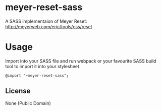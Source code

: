 # meyer-reset-sass
A SASS implementaion of Meyer Reset: http://meyerweb.com/eric/tools/css/reset

# Usage
Import into your SASS file and run webpack or your favourite SASS build tool to import it into your stylesheet
```
@import "~meyer-reset-sass";
```

## License
None (Public Domain)
